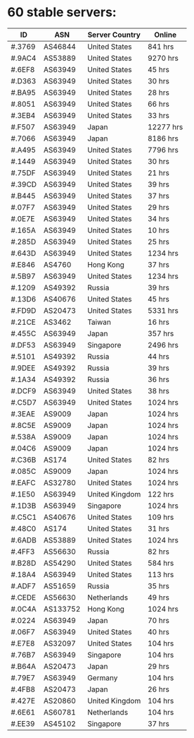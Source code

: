 # 60 stable servers:

| ID | ASN | Server Country | Online |
| ------ | ------ | ------ | ------ |
| #.3769 | AS46844 | United States | 841 hrs |
| #.9AC4 | AS53889 | United States | 9270 hrs |
| #.6EF8 | AS63949 | United States | 45 hrs |
| #.D363 | AS63949 | United States | 30 hrs |
| #.BA95 | AS63949 | United States | 28 hrs |
| #.8051 | AS63949 | United States | 66 hrs |
| #.3EB4 | AS63949 | United States | 33 hrs |
| #.F507 | AS63949 | Japan | 12277 hrs |
| #.7066 | AS63949 | Japan | 8186 hrs |
| #.A495 | AS63949 | United States | 7796 hrs |
| #.1449 | AS63949 | United States | 30 hrs |
| #.75DF | AS63949 | United States | 21 hrs |
| #.39CD | AS63949 | United States | 39 hrs |
| #.B445 | AS63949 | United States | 37 hrs |
| #.07F7 | AS63949 | United States | 29 hrs |
| #.0E7E | AS63949 | United States | 34 hrs |
| #.165A | AS63949 | United States | 10 hrs |
| #.285D | AS63949 | United States | 25 hrs |
| #.643D | AS63949 | United States | 1234 hrs |
| #.E846 | AS4760 | Hong Kong | 37 hrs |
| #.5B97 | AS63949 | United States | 1234 hrs |
| #.1209 | AS49392 | Russia | 39 hrs |
| #.13D6 | AS40676 | United States | 45 hrs |
| #.FD9D | AS20473 | United States | 5331 hrs |
| #.21CE | AS3462 | Taiwan | 16 hrs |
| #.455C | AS63949 | Japan | 357 hrs |
| #.DF53 | AS63949 | Singapore | 2496 hrs |
| #.5101 | AS49392 | Russia | 44 hrs |
| #.9DEE | AS49392 | Russia | 39 hrs |
| #.1A34 | AS49392 | Russia | 36 hrs |
| #.DCF9 | AS63949 | United States | 38 hrs |
| #.C5D7 | AS63949 | United States | 1024 hrs |
| #.3EAE | AS9009 | Japan | 1024 hrs |
| #.8C5E | AS9009 | Japan | 1024 hrs |
| #.538A | AS9009 | Japan | 1024 hrs |
| #.04C6 | AS9009 | Japan | 1024 hrs |
| #.C36B | AS174 | United States | 82 hrs |
| #.085C | AS9009 | Japan | 1024 hrs |
| #.EAFC | AS32780 | United States | 1024 hrs |
| #.1E50 | AS63949 | United Kingdom | 122 hrs |
| #.1D3B | AS63949 | Singapore | 1024 hrs |
| #.C5C1 | AS40676 | United States | 109 hrs |
| #.48C0 | AS174 | United States | 31 hrs |
| #.6ADB | AS53889 | United States | 1024 hrs |
| #.4FF3 | AS56630 | Russia | 82 hrs |
| #.B28D | AS54290 | United States | 584 hrs |
| #.18A4 | AS63949 | United States | 113 hrs |
| #.ADF7 | AS51659 | Russia | 35 hrs |
| #.CEDE | AS56630 | Netherlands | 49 hrs |
| #.0C4A | AS133752 | Hong Kong | 1024 hrs |
| #.0224 | AS63949 | Japan | 70 hrs |
| #.06F7 | AS63949 | United States | 40 hrs |
| #.E7E8 | AS32097 | United States | 104 hrs |
| #.76B7 | AS63949 | Singapore | 104 hrs |
| #.B64A | AS20473 | Japan | 29 hrs |
| #.79E7 | AS63949 | Germany | 104 hrs |
| #.4FB8 | AS20473 | Japan | 26 hrs |
| #.427E | AS20860 | United Kingdom | 104 hrs |
| #.6E61 | AS60781 | Netherlands | 104 hrs |
| #.EE39 | AS45102 | Singapore | 37 hrs |

